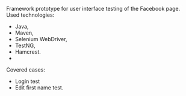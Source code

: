 Framework prototype for user interface testing of the Facebook page.<br />
Used technologies:<br />
  - Java,<br />
  - Maven,<br />
  - Selenium WebDriver,<br />
  - TestNG,<br />
  - Hamcrest.<br />
  - 
Covered cases:<br />
- Login test<br />
- Edit first name test.
